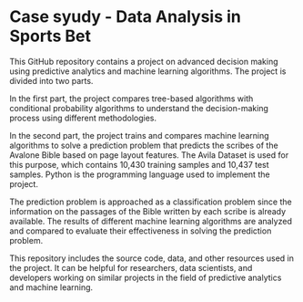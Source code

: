 # Case syudy - Data Analysis in Sports Bet
This GitHub repository contains a project on advanced decision making using predictive analytics and machine learning algorithms. The project is divided into two parts.

In the first part, the project compares tree-based algorithms with conditional probability algorithms to understand the decision-making process using different methodologies.

In the second part, the project trains and compares machine learning algorithms to solve a prediction problem that predicts the scribes of the Avalone Bible based on page layout features. The Avila Dataset is used for this purpose, which contains 10,430 training samples and 10,437 test samples. Python is the programming language used to implement the project.

The prediction problem is approached as a classification problem since the information on the passages of the Bible written by each scribe is already available. The results of different machine learning algorithms are analyzed and compared to evaluate their effectiveness in solving the prediction problem.

This repository includes the source code, data, and other resources used in the project. It can be helpful for researchers, data scientists, and developers working on similar projects in the field of predictive analytics and machine learning. 
